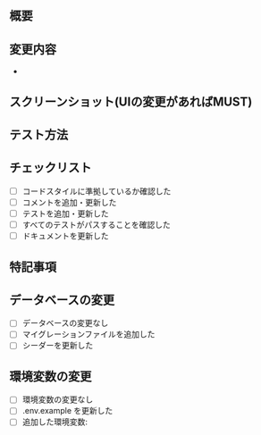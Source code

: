 ## 概要
<!-- このプルリクエストの概要を記述してください。何を実装したのか、どのような問題を解決したのかを簡潔に説明してください。 -->

## 変更内容
<!-- 変更内容の詳細を箇条書きで記述してください -->

-

## スクリーンショット(UIの変更があればMUST)
<!-- 変更に関連するスクリーンショットがあれば追加してください -->

## テスト方法
<!-- レビュアーがこの PR をテストする方法を説明してください -->


## チェックリスト
<!-- 該当する項目に [x] を入れてください -->

- [ ] コードスタイルに準拠しているか確認した
- [ ] コメントを追加・更新した
- [ ] テストを追加・更新した
- [ ] すべてのテストがパスすることを確認した
- [ ] ドキュメントを更新した

## 特記事項
<!-- レビュアーに伝えたい追加情報や懸念事項があれば記述してください -->

## データベースの変更
<!-- データベースの変更がある場合は、マイグレーションファイルを追加しているか確認してください -->

- [ ] データベースの変更なし
- [ ] マイグレーションファイルを追加した
- [ ] シーダーを更新した

## 環境変数の変更
<!-- 環境変数の追加/変更がある場合は記述してください -->

- [ ] 環境変数の変更なし
- [ ] .env.example を更新した
- [ ] 追加した環境変数:
